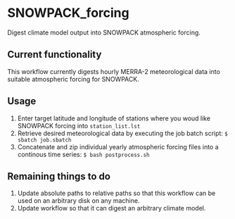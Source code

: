 # SNOWPACK_forcing
Digest climate model output into SNOWPACK atmospheric forcing.

## Current functionality
This workflow currently digests hourly MERRA-2 meteorological data into suitable atmospheric forcing for SNOWPACK.

## Usage
1. Enter target latitude and longitude of stations where you woud like SNOWPACK forcing into `station_list.lst`
2. Retrieve desired meteorological data by executing the job batch script: `$ sbatch job.sbatch`
3. Concatenate and zip individual yearly atmospheric forcing files into a continous time series: `$ bash postprocess.sh`

## Remaining things to do
1. Update absolute paths to relative paths so that this workflow can be used on an arbitrary disk on any machine. 
2. Update workflow so that it can digest an arbitrary climate model. 
